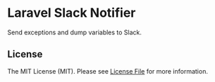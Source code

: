 # Laravel Slack Notifier

Send exceptions and dump variables to Slack.

## License

The MIT License (MIT). Please see [License File](LICENSE.md) for more information.
